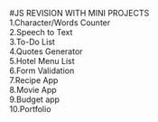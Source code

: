 #JS REVISION WITH MINI PROJECTS<br>
1.Character/Words Counter<br>
2.Speech to Text<br>
3.To-Do List<br>
4.Quotes Generator<br>
5.Hotel Menu List<br>
6.Form Validation<br>
7.Recipe App<br>
8.Movie App<br>
9.Budget app<br>
10.Portfolio<br>
